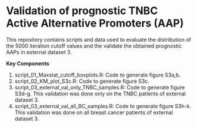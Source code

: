 # **Validation of prognostic TNBC Active Alternative Promoters (AAP)**

This repository contains scripts and data used to evaluate the distribution of the 5000 iteration cutoff values and the validate the obtained prognostic AAPs in external dataset 3.

**Key Components**

1. script_01_Maxstat_cutoff_boxplots.R: Code to generate figure S3a,b.
2. script_02_KM_plot_S3c.R: Code to generate figure S3c.
3. script_03_external_val_only_TNBC_samples.R: Code to generate figure S3d-g. This validation was done only on the TNBC patients of external dataset 3.
4. script_03_external_val_all_BC_samples.R: Code to generate figure S3h-k. This validation was done on all breast cancer patients of external dataset 3.

